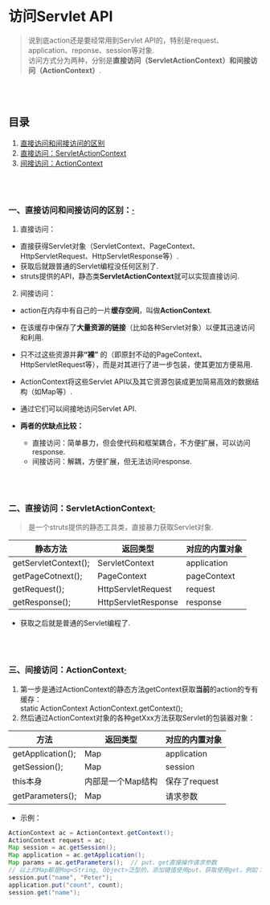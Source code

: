 # 访问Servlet API
> 说到底action还是要经常用到Servlet API的，特别是request、application、reponse、session等对象.<br>
> 访问方式分为两种，分别是**直接访问（ServletActionContext）**和**间接访问（ActionContext）**.

<br><br>

## 目录
1. [直接访问和间接访问的区别](#一直接访问和间接访问的区别)
2. [直接访问：ServletActionContext](#二直接访问servletactioncontext)
3. [间接访问：ActionContext](#三间接访问actioncontext)

<br><br>

### 一、直接访问和间接访问的区别：[·](#目录)
1. 直接访问：
  - 直接获得Servlet对象（ServletContext、PageContext、HttpServletRequest、HttpServletResponse等）.
  - 获取后就跟普通的Servlet编程没任何区别了.
  - struts提供的API，静态类**ServletActionContext**就可以实现直接访问.
2. 间接访问：
  - action在内存中有自己的一片**缓存空间**，叫做**ActionContext**.
  - 在该缓存中保存了**大量资源的链接**（比如各种Servlet对象）以便其迅速访问和利用.
  - 只不过这些资源并**非“裸”** 的（即原封不动的PageContext、HttpServletRequest等），而是对其进行了进一步包装，使其更加方便易用.
  - ActionContext将这些Servlet API以及其它资源包装成更加简易高效的数据结构（如Map等）.
  - 通过它们可以间接地访问Servlet API.


- **两者的优缺点比较：**
  - 直接访问：简单暴力，但会使代码和框架耦合，不方便扩展，可以访问response.
  - 间接访问：解耦，方便扩展，但无法访问response.

<br><br>

### 二、直接访问：ServletActionContext[·](#目录)
> 是一个struts提供的静态工具类，直接暴力获取Servlet对象.

| 静态方法 | 返回类型 | 对应的内置对象 |
| --- | --- | --- |
| getServletContext(); | ServletContext | application |
| getPageCotnext(); | PageContext | pageContext |
| getRequest(); | HttpServletRequest | request |
| getResponse(); | HttpServletResponse | response |

- 获取之后就是普通的Servlet编程了.

<br><br>

### 三、间接访问：ActionContext[·](#目录)
1. 第一步是通过ActionContext的静态方法getContext获取**当前**的action的专有缓存：<br>
static ActionContext ActionContext.getContext();
2. 然后通过ActionContext对象的各种getXxx方法获取Servlet的包装器对象：

| 方法 | 返回类型 | 对应的内置对象 |
| --- | --- | --- |
| getApplication(); | Map | application |
| getSession(); | Map | session |
| this本身 | 内部是一个Map结构 | 保存了request |
| getParameters(); | Map | 请求参数 |

- 示例：

```java
ActionContext ac = ActionContext.getContext();
ActionContext request = ac;
Map session = ac.getSession();
Map application = ac.getApplication();
Map params = ac.getParameters();  // put、get直接操作请求参数
// 以上的Map都是Map<String, Object>泛型的，添加键值使用put，获取使用get，例如：
session.put("name", "Peter");
application.put("count", count);
session.get("name");
```
